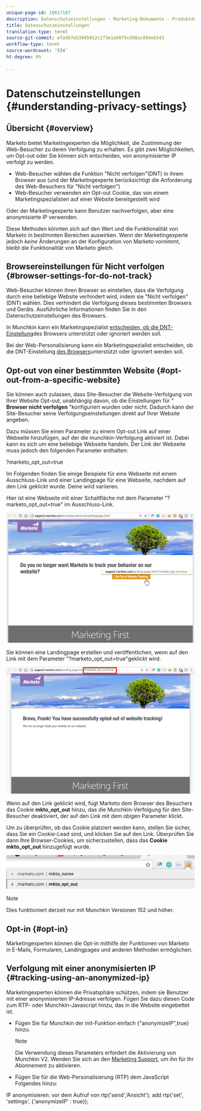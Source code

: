 ```yaml
---
unique-page-id: 10617187
description: Datenschutzeinstellungen - Marketing-Dokumente - Produktdokumentation
title: Datenschutzeinstellungen
translation-type: tm+mt
source-git-commit: efadb7eb3845012c273e1a60f9cd98ac884eb543
workflow-type: tm+mt
source-wordcount: '534'
ht-degree: 0%

---
```



# Datenschutzeinstellungen {#understanding-privacy-settings}

## Übersicht {#overview}

Marketo bietet Marketingexperten die Möglichkeit, die Zustimmung der Web-Besucher zu deren Verfolgung zu erhalten. Es gibt zwei Möglichkeiten, um Opt-out oder Sie können sich entscheiden, von anonymisierter IP verfolgt zu werden.

* Web-Besucher wählen die Funktion &quot;Nicht verfolgen&quot;(DNT) in ihrem Browser aus (und der Marketingexperte berücksichtigt die Anforderung des Web-Besuchers für &quot;Nicht verfolgen&quot;)
* Web-Besucher verwenden ein Opt-out Cookie, das von einem Marketingspezialisten auf einer Website bereitgestellt wird

Oder der Marketingexperte kann Benutzer nachverfolgen, aber eine anonymisierte IP verwenden.

Diese Methoden könnten sich auf den Wert und die Funktionalität von Marketo in bestimmten Bereichen auswirken. Wenn der Marketingexperte jedoch *keine* Änderungen an der Konfiguration von Marketo vornimmt, bleibt die Funktionalität von Marketo gleich.

## Browsereinstellungen für Nicht verfolgen {#browser-settings-for-do-not-track}

Web-Besucher können ihren Browser so einstellen, dass die Verfolgung durch eine beliebige Website verhindert wird, indem sie &quot;Nicht verfolgen&quot;(DNT) wählen. Dies verhindert die Verfolgung dieses bestimmten Browsers und Geräts. Ausführliche Informationen finden Sie in den Datenschutzeinstellungen des Browsers.

In Munchkin kann ein Marketingspezialist [entscheiden, ob die DNT-Einstellung](edit-do-not-track-browser-support-settings.md)des Browsers unterstützt oder ignoriert werden soll.

Bei der Web-Personalisierung kann ein Marketingspezialist entscheiden, ob die DNT-Einstellung [des Browsers](/help/marketo/product-docs/web-personalization/getting-started/setting-web-personalization-to-do-not-track.md)unterstützt oder ignoriert werden soll.

## Opt-out von einer bestimmten Website {#opt-out-from-a-specific-website}

Sie können auch zulassen, dass Site-Besucher die Website-Verfolgung von Ihrer Website Opt-out, unabhängig davon, ob die Einstellungen für &quot; **Browser nicht verfolgen** &quot;konfiguriert wurden oder nicht. Dadurch kann der Site-Besucher seine Verfolgungseinstellungen direkt auf Ihrer Website angeben.

Dazu müssen Sie einen Parameter zu einem Opt-out Link auf einer Webseite hinzufügen, auf der die munchkin-Verfolgung aktiviert ist. Dabei kann es sich um eine beliebige Webseite handeln. Der Link der Webseite muss jedoch den folgenden Parameter enthalten:

?marketo_opt_out=true

Im Folgenden finden Sie einige Beispiele für eine Webseite mit einem Ausschluss-Link und einer Landingpage für eine Webseite, nachdem auf den Link geklickt wurde. Deine wird variieren.

Hier ist eine Webseite mit einer Schaltfläche mit dem Parameter &quot;?marketo_opt_out=true&quot; im Ausschluss-Link.

![](assets/opt-out-1.png)

Sie können eine Landingpage erstellen und veröffentlichen, wenn auf den Link mit dem Parameter &quot;?marketo_opt_out=true&quot;geklickt wird.

![](assets/opt-out-2.png)

Wenn auf den Link geklickt wird, fügt Marketo dem Browser des Besuchers das Cookie **mkto_opt_out** hinzu, das die Munchkin-Verfolgung für den Site-Besucher deaktiviert, der auf den Link mit dem obigen Parameter klickt.

Um zu überprüfen, ob das Cookie platziert werden kann, stellen Sie sicher, dass Sie ein Cookie-Lead sind, und klicken Sie auf den Link. Überprüfen Sie dann Ihre Browser-Cookies, um sicherzustellen, dass das **Cookie mkto_opt_out** hinzugefügt wurde.

![](assets/opt-out-3.png)

>[!NOTE]
>
>Dies funktioniert derzeit nur mit Munchkin Versionen 152 und höher.

## Opt-in {#opt-in}

Marketingexperten können die Opt-in mithilfe der Funktionen von Marketo in E-Mails, Formularen, Landingpages und anderen Methoden ermöglichen.

## Verfolgung mit einer anonymisierten IP {#tracking-using-an-anonymized-ip}

Marketingexperten können die Privatsphäre schützen, indem sie Benutzer mit einer anonymisierten IP-Adresse verfolgen. Fügen Sie dazu diesen Code zum RTP- oder Munchkin-Javascript hinzu, das in die Website eingebettet ist.

* Fügen Sie für Munchkin der init-Funktion einfach {&quot;anonymizeIP&quot;,true} hinzu.

   >[!NOTE]
   >
   >Die Verwendung dieses Parameters erfordert die Aktivierung von Munchkin V2. Wenden Sie sich an den [Marketing Support](http://nation.marketo.com/community/support_solutions), um ihn für Ihr Abonnement zu aktivieren.

* Fügen Sie für die Web-Personalisierung (RTP) dem JavaScript Folgendes hinzu:

IP anonymisieren: vor dem Aufruf von rtp(&#39;send&#39;,&#39;Ansicht&#39;); add rtp(&#39;set&#39;, &#39;settings&#39;, {&#39;anonymizeIP&#39; : true});

